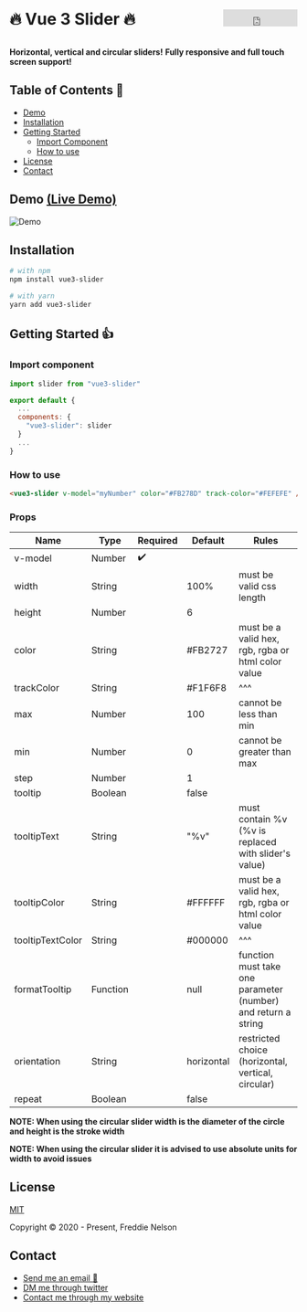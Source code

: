 <h1 style="display: inline;">🔥 Vue 3 Slider 🔥</h1>
<iframe style="display: inline; float: right;" src="https://ghbtns.com/github-btn.html?user=freddie-nelson&repo=vue3-slider&type=star&count=true&size=large" frameborder="0" scrolling="0" width="130" height="30" title="GitHub"></iframe>
<br><br>

**Horizontal, vertical and circular sliders!**
**Fully responsive and full touch screen support!**

## Table of Contents 📰

- [Demo](#demo)
- [Installation](#installation)
- [Getting Started](#getting-started)
  - [Import Component](#import-component)
  - [How to use](#how-to-use)
- [License](#license)
- [Contact](#contact)

## Demo [(Live Demo)](https://freddie-nelson.github.io/vue3-slider/)

![Demo](https://raw.githubusercontent.com/freddie-nelson/vue3-slider/main/demo.gif)

## Installation

```bash
# with npm
npm install vue3-slider
```

```bash
# with yarn
yarn add vue3-slider
```

## Getting Started 👍

### Import component

```js
import slider from "vue3-slider"

export default {
  ...
  components: {
    "vue3-slider": slider
  }
  ...
}
```

### How to use

```html
<vue3-slider v-model="myNumber" color="#FB278D" track-color="#FEFEFE" />
```

### Props

| Name             | Type     | Required | Default    | Rules                                                         |
| ---------------- | -------- | -------- | ---------- | ------------------------------------------------------------- |
| v-model          | Number   | ✔️       |            |                                                               |
| width            | String   |          | 100%       | must be valid css length                                      |
| height           | Number   |          | 6          |                                                               |
| color            | String   |          | #FB2727    | must be a valid hex, rgb, rgba or html color value            |
| trackColor       | String   |          | #F1F6F8    | ^^^                                                           |
| max              | Number   |          | 100        | cannot be less than min                                       |
| min              | Number   |          | 0          | cannot be greater than max                                    |
| step             | Number   |          | 1          |                                                               |
| tooltip          | Boolean  |          | false      |                                                               |
| tooltipText      | String   |          | "%v"       | must contain %v (%v is replaced with slider's value)          |
| tooltipColor     | String   |          | #FFFFFF    | must be a valid hex, rgb, rgba or html color value            |
| tooltipTextColor | String   |          | #000000    | ^^^                                                           |
| formatTooltip    | Function |          | null       | function must take one parameter (number) and return a string |
| orientation      | String   |          | horizontal | restricted choice (horizontal, vertical, circular)            |
| repeat           | Boolean  |          | false      |                                                               |

**NOTE: When using the circular slider width is the diameter of the circle and height is the stroke width**

**NOTE: When using the circular slider it is advised to use absolute units for width to avoid issues**

## License

[MIT](https://opensource.org/licenses/MIT)

Copyright © 2020 - Present, Freddie Nelson

## Contact

- [Send me an email 📧](mailto:freddie0208@hotmail.com)
- [DM me through twitter](https://twitter.com/freddie_dev)
- [Contact me through my website](https://freddienelson.co.uk)
